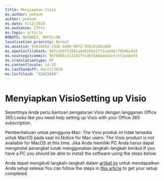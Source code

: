 ```yaml
---
title: Menyiapkan Visio
ms.author: pebaum
author: pebaum
ms.date: 6/12/2018
ms.audience: ITPro
ms.topic: article
ROBOTS: NOINDEX, NOFOLLOW
localization_priority: Normal
ms.assetid: 0162885a-13d5-4400-9972-935c9186c608
ms.openlocfilehash: 58fcd20751861add0269a1f71cb896c79b48a92d
ms.sourcegitcommit: 9d78905c512192ffc4675468abd2efc5f2e4baf4
ms.translationtype: MT
ms.contentlocale: id-ID
ms.lasthandoff: 04/23/2019
ms.locfileid: "32421459"
---
```

# <a name="setting-up-visio"></a><span data-ttu-id="b533d-102">Menyiapkan Visio</span><span class="sxs-lookup"><span data-stu-id="b533d-102">Setting up Visio</span></span>

<span data-ttu-id="b533d-103">Sepertinya Anda perlu bantuan pengaturan Visio dengan langganan Office 365.</span><span class="sxs-lookup"><span data-stu-id="b533d-103">Looks like you need help setting up Visio with your Office 365 subscription.</span></span>
  
<span data-ttu-id="b533d-104">Pemberitahuan untuk pengguna Mac: The Visio produk ini tidak tersedia untuk MacOS pada saat ini.</span><span class="sxs-lookup"><span data-stu-id="b533d-104">Notice for Mac users: The Visio product is not available for MacOS at this time.</span></span> <span data-ttu-id="b533d-105">Jika Anda memiliki PC Anda harus dapat menginstal perangkat lunak menggunakan langkah-langkah berikut.</span><span class="sxs-lookup"><span data-stu-id="b533d-105">If you have a PC you should be able to install the software using the steps below.</span></span>
  
<span data-ttu-id="b533d-106">Anda dapat mengikuti langkah-langkah dalam [artikel ini](https://support.office.com/article/f98f21e3-aa02-4827-9167-ddab5b025710.aspx) untuk mendapatkan Anda setup selesai.</span><span class="sxs-lookup"><span data-stu-id="b533d-106">You can follow the steps in [this article](https://support.office.com/article/f98f21e3-aa02-4827-9167-ddab5b025710.aspx) to get your setup completed.</span></span> 
  

